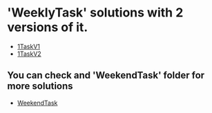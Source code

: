# 'WeeklyTask' solutions with 2 versions of it.

- [1TaskV1](https://justlolx.github.io/WeeklyTask/var1.html)
- [1TaskV2](https://justlolx.github.io/WeeklyTask/var2.html)



## You can check and 'WeekendTask' folder for more solutions
- [WeekendTask](https://justlolx.github.io/WeekendTask/)

